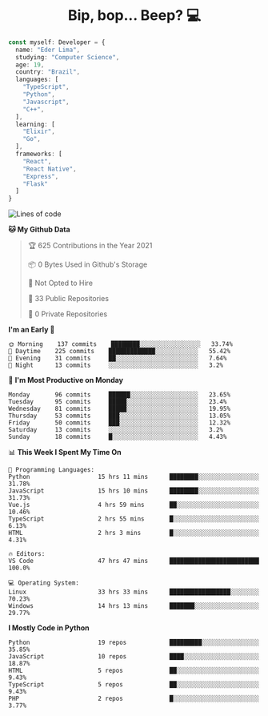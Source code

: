 <h1 align="center">Bip, bop... Beep? 💻</h1>

```Typescript
const myself: Developer = {
  name: "Eder Lima",
  studying: "Computer Science",
  age: 19,
  country: "Brazil",
  languages: [
    "TypeScript",
    "Python",
    "Javascript",
    "C++",
  ],
  learning: [
    "Elixir",
    "Go",
  ],
  frameworks: [
    "React",
    "React Native",
    "Express",
    "Flask"
  ]
}

```

<!--START_SECTION:waka-->
![Lines of code](https://img.shields.io/badge/From%20Hello%20World%20I%27ve%20Written-107509%20lines%20of%20code-blue)

**🐱 My Github Data** 

> 🏆 625 Contributions in the Year 2021
 > 
> 📦 0 Bytes Used in Github's Storage 
 > 
> 🚫 Not Opted to Hire
 > 
> 📜 33 Public Repositories 
 > 
> 🔑 0 Private Repositories  
 > 
**I'm an Early 🐤** 

```text
🌞 Morning    137 commits    ████████░░░░░░░░░░░░░░░░░   33.74% 
🌆 Daytime    225 commits    █████████████░░░░░░░░░░░░   55.42% 
🌃 Evening    31 commits     ██░░░░░░░░░░░░░░░░░░░░░░░   7.64% 
🌙 Night      13 commits     ░░░░░░░░░░░░░░░░░░░░░░░░░   3.2%

```
📅 **I'm Most Productive on Monday** 

```text
Monday       96 commits     ██████░░░░░░░░░░░░░░░░░░░   23.65% 
Tuesday      95 commits     █████░░░░░░░░░░░░░░░░░░░░   23.4% 
Wednesday    81 commits     █████░░░░░░░░░░░░░░░░░░░░   19.95% 
Thursday     53 commits     ███░░░░░░░░░░░░░░░░░░░░░░   13.05% 
Friday       50 commits     ███░░░░░░░░░░░░░░░░░░░░░░   12.32% 
Saturday     13 commits     ░░░░░░░░░░░░░░░░░░░░░░░░░   3.2% 
Sunday       18 commits     █░░░░░░░░░░░░░░░░░░░░░░░░   4.43%

```


📊 **This Week I Spent My Time On** 

```text
💬 Programming Languages: 
Python                   15 hrs 11 mins      ████████░░░░░░░░░░░░░░░░░   31.78% 
JavaScript               15 hrs 10 mins      ████████░░░░░░░░░░░░░░░░░   31.73% 
Vue.js                   4 hrs 59 mins       ██░░░░░░░░░░░░░░░░░░░░░░░   10.46% 
TypeScript               2 hrs 55 mins       █░░░░░░░░░░░░░░░░░░░░░░░░   6.13% 
HTML                     2 hrs 3 mins        █░░░░░░░░░░░░░░░░░░░░░░░░   4.31%

🔥 Editors: 
VS Code                  47 hrs 47 mins      █████████████████████████   100.0%

💻 Operating System: 
Linux                    33 hrs 33 mins      █████████████████░░░░░░░░   70.23% 
Windows                  14 hrs 13 mins      ███████░░░░░░░░░░░░░░░░░░   29.77%

```

**I Mostly Code in Python** 

```text
Python                   19 repos            █████████░░░░░░░░░░░░░░░░   35.85% 
JavaScript               10 repos            ████░░░░░░░░░░░░░░░░░░░░░   18.87% 
HTML                     5 repos             ██░░░░░░░░░░░░░░░░░░░░░░░   9.43% 
TypeScript               5 repos             ██░░░░░░░░░░░░░░░░░░░░░░░   9.43% 
PHP                      2 repos             █░░░░░░░░░░░░░░░░░░░░░░░░   3.77%

```



<!--END_SECTION:waka-->
